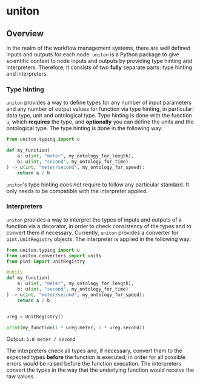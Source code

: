 # uniton

## Overview

In the realm of the workflow management systems, there are well defined inputs and outputs for each node. `uniton` is a Python package to give scientific context to node inputs and outputs by providing type hinting and interpreters. Therefore, it consists of two **fully** separate parts: type hinting and interpreters.

### **Type hinting**

`uniton` provides a way to define types for any number of input parameters and any number of output values for function via type hinting, in particular: data type, unit and ontological type. Type hinting is done with the function `u`, which **requires** the type, and **optionally** you can define the units and the ontological type. The type hinting is done in the following way:

```python
from uniton.typing import u

def my_function(
    a: u(int, "meter", my_ontology_for_length),
    b: u(int, "second", my_ontology_for_time)
) -> u(int, "meter/second", my_ontology_for_speed):
    return a / b
```

`uniton`'s type hinting does not require to follow any particular standard. It only needs to be compatible with the interpreter applied.

### **Interpreters**

`uniton` provides a way to interpret the types of inputs and outputs of a function via a decorator, in order to check consistency of the types and to convert them if necessary. Currently, `uniton` provides a converter for `pint.UnitRegistry` objects. The interpreter is applied in the following way:

```python
from uniton.typing import u
from uniton.converters import units
from pint import UnitRegistry

@units
def my_function(
    a: u(int, "meter", my_ontology_for_length),
    b: u(int, "second", my_ontology_for_time)
) -> u(int, "meter/second", my_ontology_for_speed):
    return a / b


ureg = UnitRegistry()

print(my_function(1 * ureg.meter, 1 * ureg.second))
```

Output: `1.0 meter / second`


The interpreters check all types and, if necessary, convert them to the expected types **before** the function is executed, in order for all possible errors would be raised before the function execution. The interpreters convert the types in the way that the underlying function would receive the raw values.
